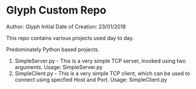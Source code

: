 # Glyph Custom Repo

Author: Glyph
Initial Date of Creation: 23/01/2018

This repo contains various projects used day to day.

Predominately Python based projects.

1. SimpleServer.py - This is a very simple TCP server, invoked using two arguments. Usage: SimpleServer.py <host> <port>
2. SimpleClient.py - This is a very simple TCP client, which can be used to connect using specfied Host and Port. Usage: SimpleClient.py <host> <port>
